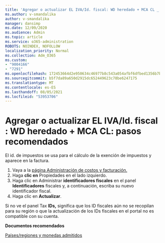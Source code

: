 ```yaml
---
title: 'Agregar o actualizar EL IVA/Id. fiscal: WD heredado + MCA CL _ Pasos recomendados'
ms.author: v-smandalika
author: v-smandalika
manager: dansimp
ms.date: 12/09/2020
ms.audience: Admin
ms.topic: article
ms.service: o365-administration
ROBOTS: NOINDEX, NOFOLLOW
localization_priority: Normal
ms.collection: Adm_O365
ms.custom:
- "9004166"
- "7291"
ms.openlocfilehash: 172453664d2e950634c46977b8c543a054afbf6dfbed1356b7b13416ecf80b22
ms.sourcegitcommit: b5f7da89a650d2915dc652449623c78be6247175
ms.translationtype: MT
ms.contentlocale: es-ES
ms.lasthandoff: 08/05/2021
ms.locfileid: "53953706"
---
```

# <a name="add-or-update-vattax-id---legacy-wd--mca-cl---recommended-steps"></a>Agregar o actualizar EL IVA/Id. fiscal : WD heredado + MCA CL: pasos recomendados

El id. de impuestos se usa para el cálculo de la exención de impuestos y aparece en la factura.

1. Vaya a la [página Administración de costos y facturación.](https://ms.portal.azure.com/#blade/Microsoft_Azure_GTM/ModernBillingMenuBlade/Overview) 
2. Haga **clic en** Propiedades en el lado izquierdo. 
3. Haga clic en Administrar **identificadores fiscales** en el panel **Identificadores** fiscales y, a continuación, escriba su nuevo identificador fiscal.
4. Haga clic en **Actualizar**. 

Si no ve el panel Tax **IDs,** significa que los ID fiscales aún no se recopilan para su región o que la actualización de los IDs fiscales en el portal no es compatible con su cuenta.

**Documentos recomendados**

[Países/regiones y monedas admitidos](https://azure.microsoft.com/pricing/faq/)

